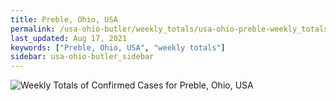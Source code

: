 ```yaml
---
title: Preble, Ohio, USA
permalink: /usa-ohio-butler/weekly_totals/usa-ohio-preble-weekly_totals.html
last_updated: Aug 17, 2021
keywords: ["Preble, Ohio, USA", "weekly totals"]
sidebar: usa-ohio-butler_sidebar
---
```


![Weekly Totals of Confirmed Cases for Preble, Ohio, USA](/covid_tracker/images/graphs/usa-ohio-preble-weekly_totals_graph.png)
